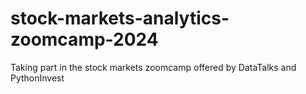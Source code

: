 # stock-markets-analytics-zoomcamp-2024
Taking part in the stock markets zoomcamp offered by DataTalks and PythonInvest
